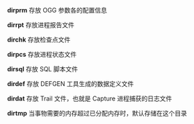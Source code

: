 **dirprm** 存放 OGG 参数各的配置信息

**dirrpt** 存放进程报告文件

**dirchk** 存放检查点文件

**dirpcs** 存放进程状态文件

**dirsql** 存放 SQL 脚本文件

**dirdef** 存放 DEFGEN 工具生成的数据定义文件

**dirdat** 存放 Trail 文件，也就是 Capture 进程捕获的日志文件

**dirtmp** 当事物需要的内存超过已分配内存时，默认存储在这个目录